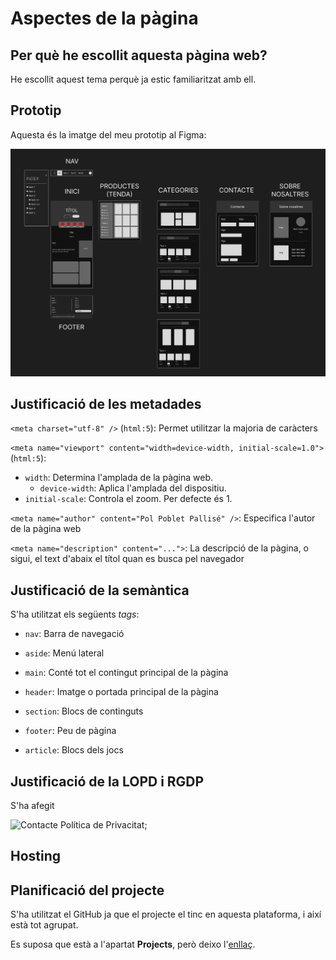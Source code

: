 # Aspectes de la pàgina

## Per què he escollit aquesta pàgina web?

He escollit aquest tema perquè ja estic familiaritzat amb ell. 

## Prototip

Aquesta és la imatge del meu prototip al Figma:

![Prototip](Disseny_Figma.png)

## Justificació de les metadades

`<meta charset="utf-8" />` (`html:5`): Permet utilitzar la majoria de caràcters

`<meta name="viewport" content="width=device-width, initial-scale=1.0">` (`html:5`):

- `width`: Determina l'amplada de la pàgina web.
  - `device-width`: Aplica l'amplada del dispositiu.
- `initial-scale`: Controla el zoom. Per defecte és 1.

`<meta name="author" content="Pol Poblet Pallisé" />`: Especifica l'autor de la pàgina web

`<meta name="description" content="...">`: La descripció de la pàgina, o sigui, el text d'abaix el títol quan es busca pel navegador

## Justificació de la semàntica

S'ha utilitzat els següents _tags_:

- `nav`: Barra de navegació

- `aside`: Menú lateral

- `main`: Conté tot el contingut principal de la pàgina

- `header`: Imatge o portada principal de la pàgina

- `section`: Blocs de continguts

- `footer`: Peu de pàgina

- `article`: Blocs dels jocs

## Justificació de la LOPD i RGDP

S'ha afegit 

![Contacte Política de Privacitat](img/contacte_politica_privacitat);

## Hosting



## Planificació del projecte

S'ha utilitzat el GitHub ja que el projecte el tinc en aquesta plataforma, i així està tot agrupat.

Es suposa que està a l'apartat **Projects**, però deixo l'<a href='https://github.com/users/akinfenwa69/projects/2/views/1'>enllaç</a>.
